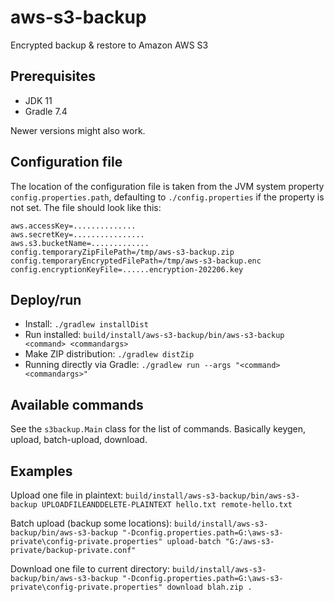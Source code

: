 # aws-s3-backup

Encrypted backup & restore to Amazon AWS S3

## Prerequisites
* JDK 11
* Gradle 7.4

Newer versions might also work.

## Configuration file
The location of the configuration file is taken from the JVM system property 
```config.properties.path```, defaulting to
```./config.properties``` if the property is not set. The file should look like this:

```
aws.accessKey=..............
aws.secretKey=................
aws.s3.bucketName=.............
config.temporaryZipFilePath=/tmp/aws-s3-backup.zip
config.temporaryEncryptedFilePath=/tmp/aws-s3-backup.enc
config.encryptionKeyFile=......encryption-202206.key
```

## Deploy/run
* Install: ```./gradlew installDist```
* Run installed: ```build/install/aws-s3-backup/bin/aws-s3-backup <command> <commandargs>```
* Make ZIP distribution: ```./gradlew distZip```
* Running directly via Gradle: ```./gradlew run --args "<command> <commandargs>"```

## Available commands
See the ```s3backup.Main``` class for the list of commands. Basically keygen, upload, batch-upload, download.

## Examples
Upload one file in plaintext:
```build/install/aws-s3-backup/bin/aws-s3-backup UPLOADFILEANDDELETE-PLAINTEXT hello.txt remote-hello.txt```

Batch upload (backup some locations):
```build/install/aws-s3-backup/bin/aws-s3-backup "-Dconfig.properties.path=G:\aws-s3-private\config-private.properties" upload-batch "G:/aws-s3-private/backup-private.conf"```

Download one file to current directory:
```build/install/aws-s3-backup/bin/aws-s3-backup "-Dconfig.properties.path=G:\aws-s3-private\config-private.properties" download blah.zip .```

